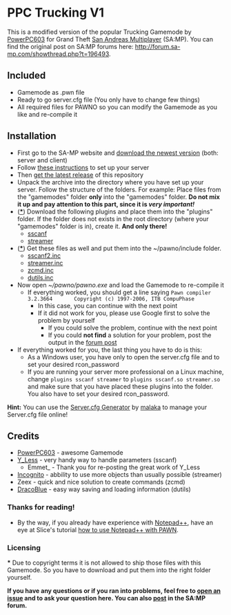 # PPC Trucking V1

This is a modified version of the popular Trucking Gamemode by [PowerPC603](http://forum.sa-mp.com/member.php?u=109984) for Grand Theft [San Andreas Multiplayer](http://www.sa-mp.com) (SA:MP). You can find the original post on SA:MP forums here: http://forum.sa-mp.com/showthread.php?t=196493.

## Included
*	Gamemode as .pwn file
*	Ready to go server.cfg file (You only have to change few things)
*	All required files for PAWNO so you can modify the Gamemode as you like and re-compile it

## Installation
*	First go to the SA-MP website and [download the newest version](http://sa-mp.com/download.php) (both: server and client)
*	Follow [these instructions](http://forum.sa-mp.com/showthread.php?t=106958) to set up your server
*	Then [get the latest release](https://github.com/PPC-Trucking/V1/releases/latest) of this repository
*	Unpack the archive into the directory where you have set up your server. Follow the structure of the folders. For example: Place files from the "gamemodes" folder **only** into the "gamemodes" folder. __Do not mix it up and pay attention to this part, since it is *very important!*__
*	([__*__](#licensing)) Download the following plugins and place them into the "plugins" folder. If the folder does not exists in the root directory (where your "gamemodes" folder is in), create it. **And only there!**
	*	[sscanf](http://forum.sa-mp.com/showthread.php?t=570927)
	*   [streamer](http://forum.sa-mp.com/showthread.php?t=102865)
*   ([__*__](#licensing)) Get these files as well and put them into the ~/pawno/include folder.
	*   [sscanf2.inc](http://forum.sa-mp.com/showthread.php?t=570927)
	*   [streamer.inc](http://forum.sa-mp.com/showthread.php?t=102865)
	*   [zcmd.inc](http://forum.sa-mp.com/showthread.php?t=91354)
	*   [dutils.inc](http://dracoblue.net/downloads/dutils/)
*	Now open _~/pawno/pawno.exe_ and load the Gamemode to re-compile it
	* If everything worked, you should get a line saying ``Pawn compiler 3.2.3664 		Copyright (c) 1997-2006, ITB CompuPhase``
		* In this case, you can continue with the next point
		* If it did not work for you, please use Google first to solve the problem by yourself
			* If you could solve the problem, continue with the next point
			* If you could __not find__ a solution for your problem, post the output in the [forum post](http://forum.sa-mp.com/showthread.php?t=196493)
*	If everything worked for you, the last thing you have to do is this:
	*	As a Windows user, you have only to open the server.cfg file and to set your desired rcon_password
	*	If you are running your server more professional on a Linux machine, change ``plugins sscanf streamer`` to ``plugins sscanf.so streamer.so`` and make sure that you have placed these plugins into the folder. You also have to set your desired rcon_password.

__Hint:__ You can use the [Server.cfg Generator](http://www.gta-freak.cloudns.org/server_cfg) by [malaka](http://forum.sa-mp.com/member.php?u=112277) to manage your Server.cfg file online!

## Credits
*	[PowerPC603](http://forum.sa-mp.com/member.php?u=109984) - awesome Gamemode
*	[Y_Less](http://forum.sa-mp.com/member.php?u=29176) - very handy way to handle parameters (sscanf)
	*	Emmet_ - Thank you for re-posting the great work of Y_Less
*	[Incognito](http://forum.sa-mp.com/member.php?u=925) - abbility to use more objects than usually possible (streamer)
*	Zeex - quick and nice solution to create commands (zcmd)
*	[DracoBlue](http://forum.sa-mp.com/member.php?u=389) - easy way saving and loading information (dutils)
	
### Thanks for reading!
*	By the way, if you already have experience with [Notepad++](http://notepad-plus-plus.org), have an eye at Slice's tutorial [how to use Notepad++ with PAWN](http://forum.sa-mp.com/showthread.php?t=174046).

### Licensing
__*__ Due to copyright terms it is not allowed to ship those files with this Gamemode. So you have to download and put them into the right folder yourself.

**If you have any questions or if you ran into problems, feel free to [open an issue](https://github.com/PPC-Trucking/V1/issues) and to ask your question here. You can also [post](http://forum.sa-mp.com/showthread.php?t=196493) in the SA:MP forum.**
